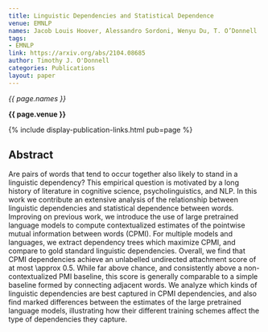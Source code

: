 ```yaml
---
title: Linguistic Dependencies and Statistical Dependence
venue: EMNLP
names: Jacob Louis Hoover, Alessandro Sordoni, Wenyu Du, T. O’Donnell
tags:
- EMNLP
link: https://arxiv.org/abs/2104.08685
author: Timothy J. O'Donnell
categories: Publications
layout: paper
---
```


*{{ page.names }}*

**{{ page.venue }}**

{% include display-publication-links.html pub=page %}

## Abstract

Are pairs of words that tend to occur together also likely to stand in a linguistic dependency? This empirical question is motivated by a long history of literature in cognitive science, psycholinguistics, and NLP. In this work we contribute an extensive analysis of the relationship between linguistic dependencies and statistical dependence between words. Improving on previous work, we introduce the use of large pretrained language models to compute contextualized estimates of the pointwise mutual information between words (CPMI). For multiple models and languages, we extract dependency trees which maximize CPMI, and compare to gold standard linguistic dependencies. Overall, we find that CPMI dependencies achieve an unlabelled undirected attachment score of at most \approx 0.5. While far above chance, and consistently above a non-contextualized PMI baseline, this score is generally comparable to a simple baseline formed by connecting adjacent words. We analyze which kinds of linguistic dependencies are best captured in CPMI dependencies, and also find marked differences between the estimates of the large pretrained language models, illustrating how their different training schemes affect the type of dependencies they capture.